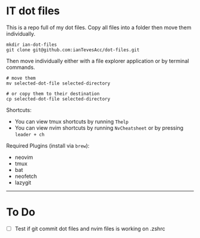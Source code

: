 # IT dot files
This is a repo full of my dot files. Copy all files into a folder then move them individually.

```terminal
mkdir ian-dot-files
git clone git@github.com:ianTevesAcc/dot-files.git
```

Then move individually either with a file explorer application or by terminal commands.

```terminal
# move them
mv selected-dot-file selected-directory

# or copy them to their destination
cp selected-dot-file selected-directory
```
Shortcuts:
- You can view tmux shortcuts by running `Thelp`
- You can view nvim shortcuts by running `NvCheatsheet` or by pressing `leader + ch`

Required Plugins (install via `brew`):
- neovim
- tmux
- bat
- neofetch
- lazygit

---

# To Do
- [ ] Test if git commit dot files and nvim files is working on .zshrc
